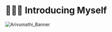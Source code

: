 # 🙋🏻‍♀️ Introducing Myself
![Arivumathi_Banner](https://github.com/user-attachments/assets/4da3a1ee-c65e-428e-8d6b-4731a28698ad)
